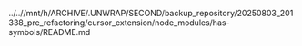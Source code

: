 ../..//mnt/h/ARCHIVE/.UNWRAP/SECOND/backup_repository/20250803_201338_pre_refactoring/cursor_extension/node_modules/has-symbols/README.md
